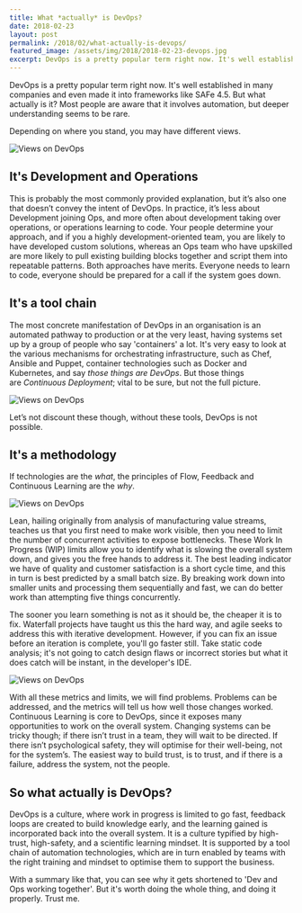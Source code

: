 ```yaml
---
title: What *actually* is DevOps?
date: 2018-02-23
layout: post
permalink: /2018/02/what-actually-is-devops/
featured_image: /assets/img/2018/2018-02-23-devops.jpg
excerpt: DevOps is a pretty popular term right now. It's well established in many companies and even made it into frameworks like SAFe 4.5. But what actually is it? Most people are aware that it involves automation, but deeper understanding seems to be rare.
---
```

DevOps is a pretty popular term right now. It's well established in many companies and even made it into frameworks like SAFe 4.5. But what actually is it? Most people are aware that it involves automation, but deeper understanding seems to be rare.

Depending on where you stand, you may have different views.

![Views on DevOps]({{site.baseurl}}/assets/img/2018/2018-02-23-views-on-devops.png)

## It's Development and Operations
This is probably the most commonly provided explanation, but it’s also one that doesn’t convey the intent of DevOps. In practice, it’s less about Development joining Ops, and more often about development taking over operations, or operations learning to code. Your people determine your approach, and if you a highly development-oriented team, you are likely to have developed custom solutions, whereas an Ops team who have upskilled are more likely to pull existing building blocks together and script them into repeatable patterns. Both approaches have merits. Everyone needs to learn to code, everyone should be prepared for a call if the system goes down.

## It's a tool chain
The most concrete manifestation of DevOps in an organisation is an automated pathway to production or at the very least, having systems set up by a group of people who say 'containers' a lot. It's very easy to look at the various mechanisms for orchestrating infrastructure, such as Chef, Ansible and Puppet, container technologies such as Docker and Kubernetes, and say *those things are DevOps*. But those things are *Continuous Deployment*; vital to be sure, but not the full picture.

![Views on DevOps]({{site.baseurl}}/assets/img/2018/2018-02-23-devops-ecosystem.jpg)

Let’s not discount these though, without these tools, DevOps is not possible.

## It's a methodology
If technologies are the *what*, the principles of Flow, Feedback and Continuous Learning are the *why*.

![Views on DevOps]({{site.baseurl}}/assets/img/2018/2018-02-23-lead-time.png)

Lean, hailing originally from analysis of manufacturing value streams, teaches us that you first need to make work visible, then you need to limit the number of concurrent activities to expose bottlenecks. These Work In Progress (WIP) limits allow you to identify what is slowing the overall system down, and gives you the free hands to address it. The best leading indicator we have of quality and customer satisfaction is a short cycle time, and this in turn is best predicted by a small batch size. By breaking work down into smaller units and processing them sequentially and fast, we can do better work than attempting five things concurrently.

The sooner you learn something is not as it should be, the cheaper it is to fix. Waterfall projects have taught us this the hard way, and agile seeks to address this with iterative development. However, if you can fix an issue before an iteration is complete, you'll go faster still. Take static code analysis; it's not going to catch design flaws or incorrect stories but what it does catch will be instant, in the developer's IDE.

![Views on DevOps]({{site.baseurl}}/assets/img/2018/2018-02-23-feedback-loops.png)

With all these metrics and limits, we will find problems. Problems can be addressed, and the metrics will tell us how well those changes worked. Continuous Learning is core to DevOps, since it exposes many opportunities to work on the overall system. Changing systems can be tricky though; if there isn’t trust in a team, they will wait to be directed. If there isn’t psychological safety, they will optimise for their well-being, not for the system’s. The easiest way to build trust, is to trust, and if there is a failure, address the system, not the people.

## So what actually is DevOps?
DevOps is a culture, where work in progress is limited to go fast, feedback loops are created to build knowledge early, and the learning gained is incorporated back into the overall system. It is a culture typified by high-trust, high-safety, and a scientific learning mindset. It is supported by a tool chain of automation technologies, which are in turn enabled by teams with the right training and mindset to optimise them to support the business.

With a summary like that, you can see why it gets shortened to 'Dev and Ops working together'. But it's worth doing the whole thing, and doing it properly. Trust me.

